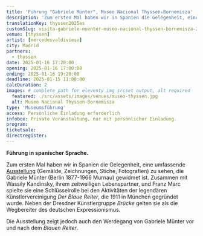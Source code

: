 ```yaml
---
title: 'Führung "Gabriele Münter", Museo Nacional Thyssen-Bornemisza'
description: 'Zum ersten Mal haben wir in Spanien die Gelegenheit, eine umfassende Ausstellung (Gemälde, Zeichnungen, Stiche, Fotografien) zu sehen, die Gabriele Münter (Berlin 1877-1966 Murnau) gewidmet ist.'
translationKey: thyssen2025es
customSlug: visita-gabriele-muenter-museo-nacional-thyssen-bornemisza-2025-spanisch
venue: [thyssen]
artist: [mercedesvaldivieso]
city: Madrid
partners:
  - thyssen
date: 2025-01-16 17:20:00
opening: 2025-01-16 17:00:00
ending: 2025-01-16 19:20:00
deadline: 2025-01-15 11:00:00
calcDuration: 2
images: # complete path for eleventy img srcset output, alt required
  featured: ./src/assets/images/venues/museo-thyssen.jpg
  alt: Museo Nacional Thyssen-Bornemisza
type: 'Museumsführung'
access: Persönliche Einladung erforderlich
infobox: Private Veranstaltung, nur mit persönlicher Einladung.
program:
ticketsale:
directregister:
---
```


<strong>Führung in spanischer Sprache.</strong>

Zum ersten Mal haben wir in Spanien die Gelegenheit, eine umfassende [Ausstellung](https://www.museothyssen.org/exposiciones/gabriele-munter) (Gemälde, Zeichnungen, Stiche, Fotografien) zu sehen, die Gabriele Münter (Berlin 1877-1966 Murnau) gewidmet ist. Zusammen mit Wassily Kandinsky, ihrem zeitweiligen Lebenspartner, und Franz Marc spielte sie eine Schlüsselrolle bei den Aktivitäten der legendären Künstlervereinigung _Der Blaue Reiter_, die 1911 in München gegründet wurde. Neben der Dresdner Künstlergruppe _Brücke_ gelten sie als die Wegbereiter des deutschen Expressionismus.

Die Ausstellung zeigt jedoch auch den Werdegang von Gabriele Münter vor und nach dem _Blauen Reiter_.
